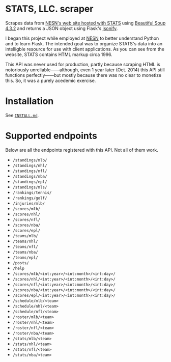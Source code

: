 # STATS, LLC. scraper
Scrapes data from [NESN's web site hosted with STATS](http://nesn.stats.com) using [Beautiful Soup 4.3.2](http://www.crummy.com/software/BeautifulSoup/) and returns a JSON object using Flask's [jsonify](http://flask.pocoo.org/docs/0.10/api/#flask.json.jsonify).

I began this project while employed at [NESN](http://nesn.com) to better understand Python and to learn Flask. The intended goal was to organize STATS's data into an intelligble resource for use with client applications. As you can see from the website, STATS contains HTML markup circa 1996.

This API was never used for production, partly because scraping HTML is notoriously unreliable——although, even 1 year later (Oct. 2014) this API still functions perfectly——but mostly because there was no clear to monetize this. So, it was a purely acedemic exercise.

# Installation
See [`INSTALL.md`](https://github.com/jkereako/stats-html-scraper-api/blob/master/INSTALL.md).

# Supported endpoints
Below are all the endpoints registered with this API. Not all of them work.
 - `/standings/mlb/` 
 - `/standings/nhl/` 
 - `/standings/nfl/` 
 - `/standings/nba/` 
 - `/standings/epl/` 
 - `/standings/mls/` 
 - `/rankings/tennis/` 
 - `/rankings/golf/` 
 - `/injuries/mlb/` 
 - `/scores/mlb/` 
 - `/scores/nhl/` 
 - `/scores/nfl/` 
 - `/scores/nba/` 
 - `/scores/epl/` 
 - `/teams/mlb/` 
 - `/teams/nhl/` 
 - `/teams/nfl/` 
 - `/teams/nba/` 
 - `/teams/epl/` 
 - `/posts/` 
 - `/help` 
 - `/scores/mlb/<int:year>/<int:month>/<int:day>/` 
 - `/scores/nhl/<int:year>/<int:month>/<int:day>/` 
 - `/scores/nfl/<int:year>/<int:month>/<int:day>/` 
 - `/scores/nba/<int:year>/<int:month>/<int:day>/` 
 - `/scores/epl/<int:year>/<int:month>/<int:day>/` 
 - `/schedule/mlb/<team>` 
 - `/schedule/nhl/<team>` 
 - `/schedule/nfl/<team>` 
 - `/roster/mlb/<team>` 
 - `/roster/nhl/<team>` 
 - `/roster/nfl/<team>` 
 - `/roster/nba/<team>` 
 - `/stats/mlb/<team>` 
 - `/stats/nhl/<team>` 
 - `/stats/nfl/<team>` 
 - `/stats/nba/<team>`
